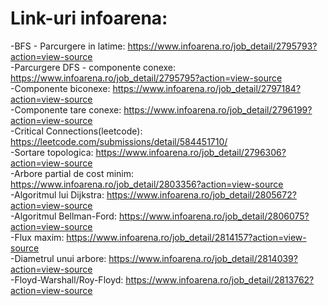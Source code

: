 # Link-uri infoarena:
-BFS - Parcurgere in latime: https://www.infoarena.ro/job_detail/2795793?action=view-source <br />
-Parcurgere DFS - componente conexe: https://www.infoarena.ro/job_detail/2795795?action=view-source <br />
-Componente biconexe: https://www.infoarena.ro/job_detail/2797184?action=view-source <br />
-Componente tare conexe: https://www.infoarena.ro/job_detail/2796199?action=view-source <br />
-Critical Connections(leetcode): https://leetcode.com/submissions/detail/584451710/ <br />
-Sortare topologica: https://www.infoarena.ro/job_detail/2796306?action=view-source <br />
-Arbore partial de cost minim: https://www.infoarena.ro/job_detail/2803356?action=view-source <br />
-Algoritmul lui Dijkstra: https://www.infoarena.ro/job_detail/2805672?action=view-source <br />
-Algoritmul Bellman-Ford: https://www.infoarena.ro/job_detail/2806075?action=view-source <br />
-Flux maxim: https://www.infoarena.ro/job_detail/2814157?action=view-source <br />
-Diametrul unui arbore: https://www.infoarena.ro/job_detail/2814039?action=view-source <br />
-Floyd-Warshall/Roy-Floyd: https://www.infoarena.ro/job_detail/2813762?action=view-source <br />
